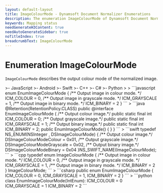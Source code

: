 ```yaml
---
layout: default-layout
title: ImageColourMode - Dynamsoft Document Normalizer Enumerations
description: The enumeration ImageColourMode of Dynamsoft Document Normalizer describes the mapping status of a parsed field.
keywords: Mapping status
needGenerateH3Content: true
needAutoGenerateSidebar: true
noTitleIndex: true
breadcrumbText: ImageColourMode
---
```


# Enumeration ImageColourMode

`ImageColourMode` describes the output colour mode of the normalized image.

<div class="sample-code-prefix template2"></div>
   >- JavaScript
   >- Android
   >- Swift
   >- C++
   >- C#
   >- Python
   >
>
```javascript
enum EnumImageColourMode {
    /** Output image in colour mode. */
    ICM_COLOUR = 0,
    /** Output image in grayscale mode. */
    ICM_GRAYSCALE = 1,
    /** Output image in binary mode. */
    ICM_BINARY = 2
}
```
>
```java
@Retention(RetentionPolicy.CLASS)
public @interface EnumImageColourMode {
    /** Output colour image.*/
    public static final int ICM_COLOUR = 0;
    /** Output grayscale image.*/
    public static final int ICM_GRAYSCALE = 1;
    /** Output binary image.*/
    public static final int ICM_BINARY = 2;
    public EnumImageColourMode() {
    }
}
```
>
```swift
typedef NS_ENUM(NSInteger , DSImageColourMode)
{
    /** Output colour image.*/
    DSImageColourModeColour = 0x01,
    /** Output grayscale image.*/
    DSImageColourModeGrayscale = 0x02,
    /** Output binary image.*/
    DSImageColourModeBinary = 0x04
}NS_SWIFT_NAME(ImageColourMode);
```
>
```cpp
typedef enum ImageColourMode
{
    /** Output image in colour mode. */
    ICM_COLOUR = 0,    
    /** Output image in grayscale mode. */
    ICM_GRAYSCALE = 1,     
    /** Output image in binary mode. */
    ICM_BINARY = 2
} ImageColourMode;
```
>
```csharp
public enum EnumImageColourMode
{
    ICM_COLOUR = 0,
    ICM_GRAYSCALE = 1,
    ICM_BINARY = 2
}
```
>
```python
class EnumImageColourMode(IntEnum):
    ICM_COLOUR = 0
    ICM_GRAYSCALE = 1
    ICM_BINARY = 2
```
